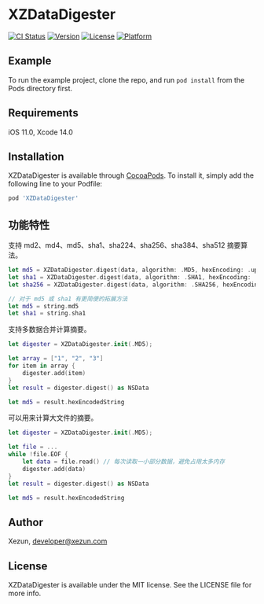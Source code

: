 # XZDataDigester

[![CI Status](https://img.shields.io/badge/Build-pass-brightgreen.svg)](https://cocoapods.org/pods/XZDataDigester)
[![Version](https://img.shields.io/cocoapods/v/XZDataDigester.svg?style=flat)](https://cocoapods.org/pods/XZDataDigester)
[![License](https://img.shields.io/cocoapods/l/XZDataDigester.svg?style=flat)](https://cocoapods.org/pods/XZDataDigester)
[![Platform](https://img.shields.io/cocoapods/p/XZDataDigester.svg?style=flat)](https://cocoapods.org/pods/XZDataDigester)

## Example

To run the example project, clone the repo, and run `pod install` from the Pods directory first.

## Requirements

iOS 11.0, Xcode 14.0

## Installation

XZDataDigester is available through [CocoaPods](https://cocoapods.org). To install it, simply add the following line to your Podfile:

```ruby
pod 'XZDataDigester'
```

## 功能特性

支持 md2、md4、md5、sha1、sha224、sha256、sha384、sha512 摘要算法。

```swift
let md5 = XZDataDigester.digest(data, algorithm: .MD5, hexEncoding: .uppercase)
let sha1 = XZDataDigester.digest(data, algorithm: .SHA1, hexEncoding: .uppercase)
let sha256 = XZDataDigester.digest(data, algorithm: .SHA256, hexEncoding: .uppercase)

// 对于 md5 或 sha1 有更简便的拓展方法
let md5 = string.md5
let sha1 = string.sha1
```

支持多数据合并计算摘要。

```swift
let digester = XZDataDigester.init(.MD5);

let array = ["1", "2", "3"]
for item in array {
    digester.add(item)
}
let result = digester.digest() as NSData

let md5 = result.hexEncodedString
```

可以用来计算大文件的摘要。

```swift
let digester = XZDataDigester.init(.MD5);

let file = ...
while !file.EOF {
    let data = file.read() // 每次读取一小部分数据，避免占用太多内存
    digester.add(data)
}
let result = digester.digest() as NSData

let md5 = result.hexEncodedString
```

## Author

Xezun, developer@xezun.com

## License

XZDataDigester is available under the MIT license. See the LICENSE file for more info.
